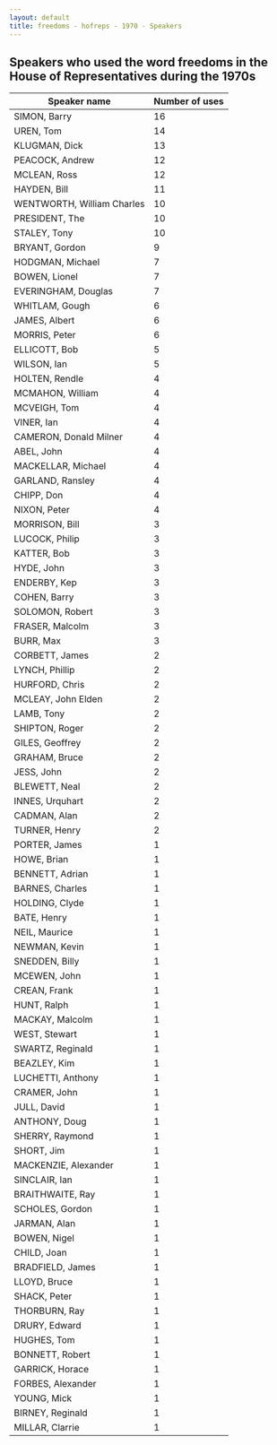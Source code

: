 ```yaml
---
layout: default
title: freedoms - hofreps - 1970 - Speakers
---
```

## Speakers who used the word **freedoms** in the House of Representatives during the 1970s

| Speaker name | Number of uses |
|--------------|----------------|
|SIMON, Barry|16|
|UREN, Tom|14|
|KLUGMAN, Dick|13|
|PEACOCK, Andrew|12|
|MCLEAN, Ross|12|
|HAYDEN, Bill|11|
|WENTWORTH, William Charles|10|
|PRESIDENT, The|10|
|STALEY, Tony|10|
|BRYANT, Gordon|9|
|HODGMAN, Michael|7|
|BOWEN, Lionel|7|
|EVERINGHAM, Douglas|7|
|WHITLAM, Gough|6|
|JAMES, Albert|6|
|MORRIS, Peter|6|
|ELLICOTT, Bob|5|
|WILSON, Ian|5|
|HOLTEN, Rendle|4|
|MCMAHON, William|4|
|MCVEIGH, Tom|4|
|VINER, Ian|4|
|CAMERON, Donald Milner|4|
|ABEL, John|4|
|MACKELLAR, Michael|4|
|GARLAND, Ransley|4|
|CHIPP, Don|4|
|NIXON, Peter|4|
|MORRISON, Bill|3|
|LUCOCK, Philip|3|
|KATTER, Bob|3|
|HYDE, John|3|
|ENDERBY, Kep|3|
|COHEN, Barry|3|
|SOLOMON, Robert|3|
|FRASER, Malcolm|3|
|BURR, Max|3|
|CORBETT, James|2|
|LYNCH, Phillip|2|
|HURFORD, Chris|2|
|MCLEAY, John Elden|2|
|LAMB, Tony|2|
|SHIPTON, Roger|2|
|GILES, Geoffrey|2|
|GRAHAM, Bruce|2|
|JESS, John|2|
|BLEWETT, Neal|2|
|INNES, Urquhart|2|
|CADMAN, Alan|2|
|TURNER, Henry|2|
|PORTER, James|1|
|HOWE, Brian|1|
|BENNETT, Adrian|1|
|BARNES, Charles|1|
|HOLDING, Clyde|1|
|BATE, Henry|1|
|NEIL, Maurice|1|
|NEWMAN, Kevin|1|
|SNEDDEN, Billy|1|
|MCEWEN, John|1|
|CREAN, Frank|1|
|HUNT, Ralph|1|
|MACKAY, Malcolm|1|
|WEST, Stewart|1|
|SWARTZ, Reginald|1|
|BEAZLEY, Kim|1|
|LUCHETTI, Anthony|1|
|CRAMER, John|1|
|JULL, David|1|
|ANTHONY, Doug|1|
|SHERRY, Raymond|1|
|SHORT, Jim|1|
|MACKENZIE, Alexander|1|
|SINCLAIR, Ian|1|
|BRAITHWAITE, Ray|1|
|SCHOLES, Gordon|1|
|JARMAN, Alan|1|
|BOWEN, Nigel|1|
|CHILD, Joan|1|
|BRADFIELD, James|1|
|LLOYD, Bruce|1|
|SHACK, Peter|1|
|THORBURN, Ray|1|
|DRURY, Edward|1|
|HUGHES, Tom|1|
|BONNETT, Robert|1|
|GARRICK, Horace|1|
|FORBES, Alexander|1|
|YOUNG, Mick|1|
|BIRNEY, Reginald|1|
|MILLAR, Clarrie|1|
